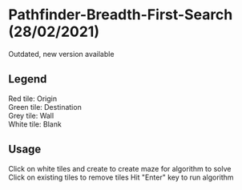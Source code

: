 # Pathfinder-Breadth-First-Search (28/02/2021)
Outdated, new version available

## Legend
Red tile: Origin  
Green tile: Destination  
Grey tile: Wall  
White tile: Blank

## Usage
Click on white tiles and create to create maze for algorithm to solve  
Click on existing tiles to remove tiles
Hit "Enter" key to run algorithm

